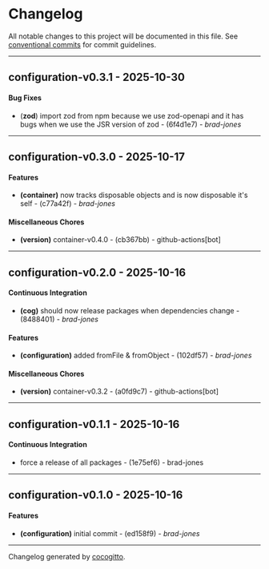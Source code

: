 # Changelog
All notable changes to this project will be documented in this file. See [conventional commits](https://www.conventionalcommits.org/) for commit guidelines.

- - -
## configuration-v0.3.1 - 2025-10-30
#### Bug Fixes
- (**zod**) import zod from npm because we use zod-openapi and it has bugs when we use the JSR version of zod - (6f4d1e7) - *brad-jones*

- - -

## configuration-v0.3.0 - 2025-10-17
#### Features
- **(container)** now tracks disposable objects and is now disposable it's self - (c77a42f) - *brad-jones*
#### Miscellaneous Chores
- **(version)** container-v0.4.0 - (cb367bb) - github-actions[bot]

- - -

## configuration-v0.2.0 - 2025-10-16
#### Continuous Integration
- **(cog)** should now release packages when dependencies change - (8488401) - *brad-jones*
#### Features
- **(configuration)** added fromFile & fromObject - (102df57) - *brad-jones*
#### Miscellaneous Chores
- **(version)** container-v0.3.2 - (a0fd9c7) - github-actions[bot]

- - -

## configuration-v0.1.1 - 2025-10-16
#### Continuous Integration
- force a release of all packages - (1e75ef6) - brad-jones

- - -

## configuration-v0.1.0 - 2025-10-16
#### Features
- **(configuration)** initial commit - (ed158f9) - *brad-jones*

- - -

Changelog generated by [cocogitto](https://github.com/cocogitto/cocogitto).